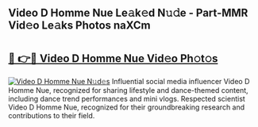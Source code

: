 ## Video D Homme Nue Le𝚊k𝚎d N𝚞𝚍e - Part-MMR Vid𝚎o Le𝚊ks Photos naXCm

# <h2><a href="http://fb9uic.evod.top/?m=Video+D+Homme+Nue">🔗 👉🔴 Video D Homme Nue Vid𝚎o Ph𝚘t𝚘s</a></h2>

[![Video D Homme Nue N𝚞d𝚎s](https://i.imgur.com/8V9OHl7.gif)](http://fb9uic.evod.top/?m=Video+D+Homme+Nue)
Influential social media influencer Video D Homme Nue, recognized for sharing lifestyle and dance-themed content, including dance trend performances and mini vlogs. Respected scientist Video D Homme Nue, recognized for their groundbreaking research and contributions to their field. 
